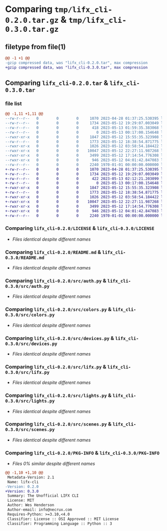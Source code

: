 # Comparing `tmp/lifx_cli-0.2.0.tar.gz` & `tmp/lifx_cli-0.3.0.tar.gz`

## filetype from file(1)

```diff
@@ -1 +1 @@
-gzip compressed data, was "lifx_cli-0.2.0.tar", max compression
+gzip compressed data, was "lifx_cli-0.3.0.tar", max compression
```

## Comparing `lifx_cli-0.2.0.tar` & `lifx_cli-0.3.0.tar`

### file list

```diff
@@ -1,11 +1,11 @@
--rw-r--r--   0        0        0     1070 2023-04-28 01:37:25.530395 lifx_cli-0.2.0/LICENSE
--rw-r--r--   0        0        0     1734 2023-05-12 19:29:07.003049 lifx_cli-0.2.0/README.md
--rw-r--r--   0        0        0      418 2023-05-13 01:59:35.383068 lifx_cli-0.2.0/pyproject.toml
--rw-r--r--   0        0        0        0 2023-05-13 00:17:00.154648 lifx_cli-0.2.0/src/__init__.py
--rwxr-xr-x   0        0        0     1847 2023-05-12 15:55:35.323908 lifx_cli-0.2.0/src/auth.py
--rw-r--r--   0        0        0     1773 2023-05-12 18:38:54.871775 lifx_cli-0.2.0/src/colors.py
--rwxr-xr-x   0        0        0     1026 2023-05-12 03:58:54.184422 lifx_cli-0.2.0/src/devices.py
--rwxr-xr-x   0        0        0    10047 2023-05-12 22:27:11.987268 lifx_cli-0.2.0/src/lifx.py
--rwxr-xr-x   0        0        0     3499 2023-05-12 17:14:54.776308 lifx_cli-0.2.0/src/lights.py
--rwxr-xr-x   0        0        0      946 2023-05-12 04:01:42.847083 lifx_cli-0.2.0/src/scenes.py
--rw-r--r--   0        0        0     2240 1970-01-01 00:00:00.000000 lifx_cli-0.2.0/PKG-INFO
+-rw-r--r--   0        0        0     1070 2023-04-28 01:37:25.530395 lifx_cli-0.3.0/LICENSE
+-rw-r--r--   0        0        0     1734 2023-05-12 19:29:07.003049 lifx_cli-0.3.0/README.md
+-rw-r--r--   0        0        0      422 2023-05-13 02:12:21.203099 lifx_cli-0.3.0/pyproject.toml
+-rw-r--r--   0        0        0        0 2023-05-13 00:17:00.154648 lifx_cli-0.3.0/src/__init__.py
+-rwxr-xr-x   0        0        0     1847 2023-05-12 15:55:35.323908 lifx_cli-0.3.0/src/auth.py
+-rw-r--r--   0        0        0     1773 2023-05-12 18:38:54.871775 lifx_cli-0.3.0/src/colors.py
+-rwxr-xr-x   0        0        0     1026 2023-05-12 03:58:54.184422 lifx_cli-0.3.0/src/devices.py
+-rwxr-xr-x   0        0        0    10047 2023-05-12 22:27:11.987268 lifx_cli-0.3.0/src/lifx.py
+-rwxr-xr-x   0        0        0     3499 2023-05-12 17:14:54.776308 lifx_cli-0.3.0/src/lights.py
+-rwxr-xr-x   0        0        0      946 2023-05-12 04:01:42.847083 lifx_cli-0.3.0/src/scenes.py
+-rw-r--r--   0        0        0     2240 1970-01-01 00:00:00.000000 lifx_cli-0.3.0/PKG-INFO
```

### Comparing `lifx_cli-0.2.0/LICENSE` & `lifx_cli-0.3.0/LICENSE`

 * *Files identical despite different names*

### Comparing `lifx_cli-0.2.0/README.md` & `lifx_cli-0.3.0/README.md`

 * *Files identical despite different names*

### Comparing `lifx_cli-0.2.0/src/auth.py` & `lifx_cli-0.3.0/src/auth.py`

 * *Files identical despite different names*

### Comparing `lifx_cli-0.2.0/src/colors.py` & `lifx_cli-0.3.0/src/colors.py`

 * *Files identical despite different names*

### Comparing `lifx_cli-0.2.0/src/devices.py` & `lifx_cli-0.3.0/src/devices.py`

 * *Files identical despite different names*

### Comparing `lifx_cli-0.2.0/src/lifx.py` & `lifx_cli-0.3.0/src/lifx.py`

 * *Files identical despite different names*

### Comparing `lifx_cli-0.2.0/src/lights.py` & `lifx_cli-0.3.0/src/lights.py`

 * *Files identical despite different names*

### Comparing `lifx_cli-0.2.0/src/scenes.py` & `lifx_cli-0.3.0/src/scenes.py`

 * *Files identical despite different names*

### Comparing `lifx_cli-0.2.0/PKG-INFO` & `lifx_cli-0.3.0/PKG-INFO`

 * *Files 0% similar despite different names*

```diff
@@ -1,10 +1,10 @@
 Metadata-Version: 2.1
 Name: lifx-cli
-Version: 0.2.0
+Version: 0.3.0
 Summary: The Unofficial LIFX CLI
 License: MIT
 Author: Wes Henderson
 Author-email: info@necrux.com
 Requires-Python: >=3.10,<4.0
 Classifier: License :: OSI Approved :: MIT License
 Classifier: Programming Language :: Python :: 3
```


